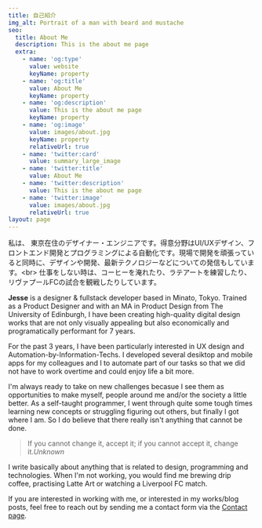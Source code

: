 ```yaml
---
title: 自己紹介
img_alt: Portrait of a man with beard and mustache
seo:
  title: About Me
  description: This is the about me page
  extra:
    - name: 'og:type'
      value: website
      keyName: property
    - name: 'og:title'
      value: About Me
      keyName: property
    - name: 'og:description'
      value: This is the about me page
      keyName: property
    - name: 'og:image'
      value: images/about.jpg
      keyName: property
      relativeUrl: true
    - name: 'twitter:card'
      value: summary_large_image
    - name: 'twitter:title'
      value: About Me
    - name: 'twitter:description'
      value: This is the about me page
    - name: 'twitter:image'
      value: images/about.jpg
      relativeUrl: true
layout: page
---
```

私は、 東京在住のデザイナー・エンジニアです。得意分野はUI/UXデザイン、フロントエンド開発とプログラミングによる自動化です。現場で開発を頑張っていると同時に、デザインや開発、最新テクノロジーなどについての発信もしています。\<br> 仕事をしない時は、コーヒーを淹れたり、ラテアートを練習したり、リヴァプールFCの試合を観戦したりしています。

**Jesse** is a designer & fullstack developer based in Minato, Tokyo. Trained as a Product Designer and with an MA in Product Design from The University of Edinburgh, I have been creating high-quality digital design works that are not only visually appealing but also economically and programatically performant for 7 years.

For the past 3 years, I have been particularly interested in UX design and Automation-by-Information-Techs. I developed several desiktop and mobile apps for my colleagues and I to automate part of our tasks so that we did not have to work overtime and could enjoy life a bit more.

I'm always ready to take on new challenges becasue I see them as opportunities to make myself, people around me and/or the society a little better. As a self-taught programmer, I went through quite some tough times learning new concepts or struggling figuring out others, but finally I got where I am. So I do believe that there really isn't anything that cannot be done.

> If you cannot change it, accept it; if you cannot accept it, change it.<cite>Unknown</cite>

I write basically about anything that is related to design, programming and technologies. When I'm not working, you would find me brewing drip coffee, practising Latte Art or watching a Liverpool FC match.

If you are interested in working with me, or interested in my works/blog posts, feel free to reach out by sending me a contact form via the [Contact page](abc.com).
